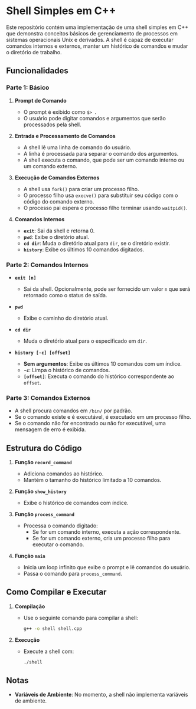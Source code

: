 # Shell Simples em C++

Este repositório contém uma implementação de uma shell simples em C++ que demonstra conceitos básicos de gerenciamento de processos em sistemas operacionais Unix e derivados. A shell é capaz de executar comandos internos e externos, manter um histórico de comandos e mudar o diretório de trabalho. 

## Funcionalidades

### Parte 1: Básico

1. **Prompt de Comando**
   - O prompt é exibido como `$> `.
   - O usuário pode digitar comandos e argumentos que serão processados pela shell.

2. **Entrada e Processamento de Comandos**
   - A shell lê uma linha de comando do usuário.
   - A linha é processada para separar o comando dos argumentos.
   - A shell executa o comando, que pode ser um comando interno ou um comando externo.

3. **Execução de Comandos Externos**
   - A shell usa `fork()` para criar um processo filho.
   - O processo filho usa `execve()` para substituir seu código com o código do comando externo.
   - O processo pai espera o processo filho terminar usando `waitpid()`.

4. **Comandos Internos**
   - **`exit`**: Sai da shell e retorna 0.
   - **`pwd`**: Exibe o diretório atual.
   - **`cd dir`**: Muda o diretório atual para `dir`, se o diretório existir.
   - **`history`**: Exibe os últimos 10 comandos digitados.

### Parte 2: Comandos Internos

- **`exit [n]`**
  - Sai da shell. Opcionalmente, pode ser fornecido um valor `n` que será retornado como o status de saída.
  
- **`pwd`**
  - Exibe o caminho do diretório atual.

- **`cd dir`**
  - Muda o diretório atual para o especificado em `dir`.

- **`history [-c] [offset]`**
  - **Sem argumentos**: Exibe os últimos 10 comandos com um índice.
  - **`-c`**: Limpa o histórico de comandos.
  - **`[offset]`**: Executa o comando do histórico correspondente ao `offset`.

### Parte 3: Comandos Externos

- A shell procura comandos em `/bin/` por padrão.
- Se o comando existe e é executável, é executado em um processo filho.
- Se o comando não for encontrado ou não for executável, uma mensagem de erro é exibida.

## Estrutura do Código

1. **Função `record_command`**
   - Adiciona comandos ao histórico.
   - Mantém o tamanho do histórico limitado a 10 comandos.

2. **Função `show_history`**
   - Exibe o histórico de comandos com índice.

3. **Função `process_command`**
   - Processa o comando digitado:
     - Se for um comando interno, executa a ação correspondente.
     - Se for um comando externo, cria um processo filho para executar o comando.

4. **Função `main`**
   - Inicia um loop infinito que exibe o prompt e lê comandos do usuário.
   - Passa o comando para `process_command`.

## Como Compilar e Executar

1. **Compilação**
   - Use o seguinte comando para compilar a shell:
     ```bash
     g++ -o shell shell.cpp
     ```

2. **Execução**
   - Execute a shell com:
     ```bash
     ./shell
     ```

## Notas

- **Variáveis de Ambiente**: No momento, a shell não implementa variáveis de ambiente.
